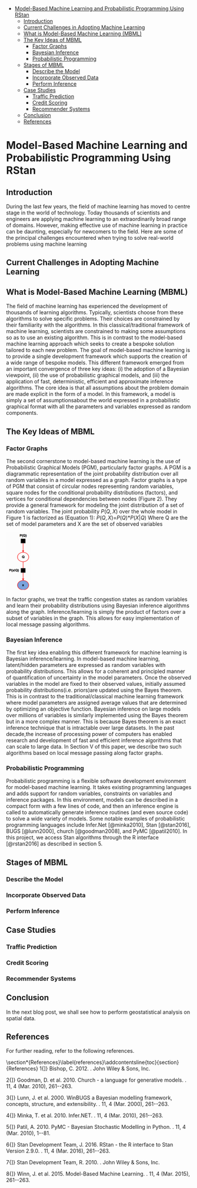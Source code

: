 -   [Model-Based Machine Learning and Probabilistic Programming Using RStan](#model-based-machine-learning-and-probabilistic-programming-using-rstan)
    -   [Introduction](#introduction)
    -   [Current Challenges in Adopting Machine Learning](#current-challenges-in-adopting-machine-learning)
    -   [What is Model-Based Machine Learning (MBML)](#what-is-model-based-machine-learning-mbml)
    -   [The Key Ideas of MBML](#the-key-ideas-of-mbml)
        -   [Factor Graphs](#factor-graphs)
        -   [Bayesian Inference](#bayesian-inference)
        -   [Probabilistic Programming](#probabilistic-programming)
    -   [Stages of MBML](#stages-of-mbml)
        -   [Describe the Model](#describe-the-model)
        -   [Incorporate Observed Data](#incorporate-observed-data)
        -   [Perform Inference](#perform-inference)
    -   [Case Studies](#case-studies)
        -   [Traffic Prediction](#traffic-prediction)
        -   [Credit Scoring](#credit-scoring)
        -   [Recommender Systems](#recommender-systems)
    -   [Conclusion](#conclusion)
    -   [References](#references)

Model-Based Machine Learning and Probabilistic Programming Using RStan
======================================================================

Introduction
------------

During the last few years, the field of machine learning has moved to centre stage in the world of technology. Today thousands of scientists and engineers are applying machine learning to an extraordinarily broad range of domains. However, making effective use of machine learning in practice can be daunting, especially for newcomers to the field. Here are some of the principal challenges encountered when trying to solve real-world problems using machine learning

Current Challenges in Adopting Machine Learning
-----------------------------------------------

What is Model-Based Machine Learning (MBML)
-------------------------------------------

The field of machine learning has experienced the development of thousands of learning algorithms. Typically, scientists choose from these algorithms to solve specific problems. Their choices are constrained by their familiarity with the algorithms. In this classical/traditional framework of machine learning, scientists are constrained to making some assumptions so as to use an existing algorithm. This is in contrast to the model-based machine learning approach which seeks to create a bespoke solution tailored to each new problem. The goal of model-based machine learning is to provide a single development framework which supports the creation of a wide range of bespoke models. This different framework emerged from an important convergence of three key ideas: (i) the adoption of a Bayesian viewpoint, (ii) the use of probabilistic graphical models, and (iii) the application of fast, deterministic, efficient and approximate inference algorithms. The core idea is that all assumptions about the problem domain are made explicit in the form of a model. In this framework, a model is simply a set of assumptionsabout the world expressed in a probabilistic graphical format with all the parameters and variables expressed as random components.

The Key Ideas of MBML
---------------------

### Factor Graphs

The second cornerstone to model-based machine learning is the use of Probabilistic Graphical Models (PGM), particularly factor graphs. A PGM is a diagrammatic representation of the joint probability distribution over all random variables in a model expressed as a graph. Factor graphs is a type of PGM that consist of circular nodes representing random variables, square nodes for the conditional probability distributions (factors), and vertices for conditional dependencies between nodes (Figure 2). They provide a general framework for modeling the joint distribution of a set of random variables. The joint probability *P*(*Q*, *X*) over the whole model in Figure 1 is factorized as (Equation 1):
*P*(*Q*, *X*)=*P*(*Q*)\**P*(*X*|*Q*)
Where Q are the set of model parameters and X are the set of observed variables

![A Factor Graph](figures/factor-graph.png)

In factor graphs, we treat the traffic congestion states as random variables and learn their probability distributions using Bayesian inference algorithms along the graph. Inference/learning is simply the product of factors over a subset of variables in the graph. This allows for easy implementation of local message passing algorithms.

### Bayesian Inference

The first key idea enabling this different framework for machine learning is Bayesian inference/learning. In model-based machine learning, latent/hidden parameters are expressed as random variables with probability distributions. This allows for a coherent and principled manner of quantification of uncertainty in the model parameters. Once the observed variables in the model are fixed to their observed values, initially assumed probability distributions(i.e. priors)are updated using the Bayes theorem. This is in contrast to the traditional/classical machine learning framework where model parameters are assigned average values that are determined by optimizing an objective function. Bayesian inference on large models over millions of variables is similarly implemented using the Bayes theorem but in a more complex manner. This is because Bayes theorem is an exact inference technique that is intractable over large datasets. In the past decade,the increase of processing power of computers has enabled research and development of fast and efficient inference algorithms that can scale to large data. In Section V of this paper, we describe two such algorithms based on local message passing along factor graphs.

### Probabilistic Programming

Probabilistic programming is a flexible software development environment for model-based machine learning. It takes existing programming languages and adds support for random variables, constraints on variables and inference packages. In this environment, models can be described in a compact form with a few lines of code, and then an inference engine is called to automatically generate inference routines (and even source code) to solve a wide variety of models. Some notable examples of probabilistic programming languages include Infer.Net \[@minka2010\], Stan \[@stan2016\], BUGS \[@lunn2000\], church \[@goodman2008\], and PyMC \[@patil2010\]. In this project, we access Stan algorithms through the R interface \[@rstan2016\] as described in section 5.

Stages of MBML
--------------

### Describe the Model

### Incorporate Observed Data

### Perform Inference

Case Studies
------------

### Traffic Prediction

### Credit Scoring

### Recommender Systems

Conclusion
----------

In the next blog post, we shall see how to perform geostatistical analysis on spatial data.

References
----------

For further reading, refer to the following references.

\section*{References}\label{references}\addcontentsline{toc}{section}{References}
 1{\]} Bishop, C. 2012. . John Wiley & Sons, Inc.

2{\]} Goodman, D. et al. 2010. Church - a language for generative models. . 11, 4 (Mar. 2010), 261--263.

3{\]} Lunn, J. et al. 2000. WinBUGS a Bayesian modelling framework, concepts, structure, and extensibility. . 11, 4 (Mar. 2000), 261--263.

4{\]} Minka, T. et al. 2010. Infer.NET. . 11, 4 (Mar. 2010), 261--263.

5{\]} Patil, A. 2010. PyMC - Bayesian Stochastic Modelling in Python. . 11, 4 (Mar. 2010), 1--81.

6{\]} Stan Development Team, J. 2016. RStan - the R interface to Stan Version 2.9.0. . 11, 4 (Mar. 2016), 261--263.

7{\]} Stan Development Team, R. 2010. . John Wiley & Sons, Inc.

8{\]} Winn, J. et al. 2015. Model-Based Machine Learning. . 11, 4 (Mar. 2015), 261--263.
